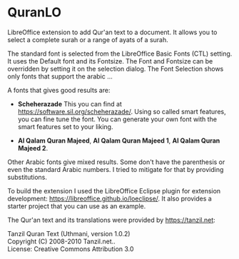# QuranLO
LibreOffice extension to add Qur'an text to a document. It allows you to select a complete 
surah or a range of ayats of a surah.

The standard font is selected from the LibreOffice Basic Fonts (CTL) setting. 
It uses the Default font and its Fontsize. The Font and Fontsize can be overridden by setting 
it on the selection dialog. The Font Selection shows only fonts that support the arabic ...

A fonts that gives good results are: 
* **Scheherazade** This you can find at <https://software.sil.org/scheherazade/>.
Using so called smart features, you can fine tune the font. You can generate your own font with the smart features set to your liking. 

* **Al Qalam Quran Majeed**, **Al Qalam Quran Majeed 1**, **Al Qalam Quran Majeed 2**. 

Other Arabic fonts give mixed results. Some don't have the parenthesis or even the standard Arabic numbers. I tried to mitigate for that by providing substitutions.

To build the extension I used the LibreOffice Eclipse plugin for extension development: 
<https://libreoffice.github.io/loeclipse/>. It also provides a starter project that you can use as an example. 

The Qur'an text and its translations were provided by <https://tanzil.net>:  

  Tanzil Quran Text (Uthmani, version 1.0.2)  
  Copyright (C) 2008-2010 Tanzil.net..  
  License: Creative Commons Attribution 3.0  
